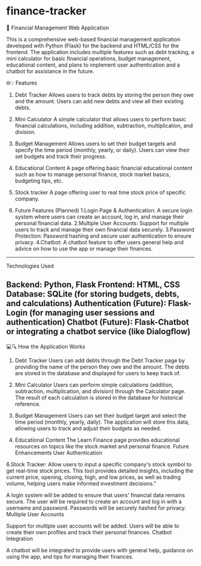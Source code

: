 # finance-tracker
 🚀 Financial Management Web Application

This is a comprehensive web-based financial management application developed with Python (Flask) for the backend and HTML/CSS for the frontend. The application includes multiple features such as debt tracking, a mini calculator for basic financial operations, budget management, educational content, and plans to implement user authentication and a chatbot for assistance in the future.

🌐💡 Features
1. Debt Tracker
Allows users to track debts by storing the person they owe and the amount.
Users can add new debts and view all their existing debts.

3. Mini Calculator
A simple calculator that allows users to perform basic financial calculations, including addition, subtraction, multiplication, and division.

4. Budget Management
Allows users to set their budget targets and specify the time period (monthly, yearly, or daily).
Users can view their set budgets and track their progress.

5. Educational Content
A page offering basic financial educational content such as how to manage personal finance, stock market basics, budgeting tips, etc.

6. Stock tracker
A page offering user to real time stock price of specific company. 

8. Future Features (Planned)
1.Login Page & Authentication: A secure login system where users can create an account, log in, and manage their personal financial data.
2.Multiple User Accounts: Support for multiple users to track and manage their own financial data securely.
3.Password Protection: Password hashing and secure user authentication to ensure privacy.
4.Chatbot: A chatbot feature to offer users general help and advice on how to use the app or manage their finances.
-----------------------------------------------------------------------------------------------------------------------------
Technologies Used

Backend: Python, Flask
Frontend: HTML, CSS
Database: SQLite (for storing budgets, debts, and calculations)
Authentication (Future): Flask-Login (for managing user sessions and authentication)
Chatbot (Future): Flask-Chatbot or integrating a chatbot service (like Dialogflow)
--------------------------------------------------------------------------------------------------------------------------------
💻🔍 How the Application Works

1. Debt Tracker
Users can add debts through the Debt Tracker page by providing the name of the person they owe and the amount.
The debts are stored in the database and displayed for users to keep track of.

3. Mini Calculator
Users can perform simple calculations (addition, subtraction, multiplication, and division) through the Calculator page.
The result of each calculation is stored in the database for historical reference.

4. Budget Management
Users can set their budget target and select the time period (monthly, yearly, daily).
The application will store this data, allowing users to track and adjust their budgets as needed.

5. Educational Content
The Learn Finance page provides educational resources on topics like the stock market and personal finance.
Future Enhancements
User Authentication

6.Stock Tracker: Allow users to input a specific company's stock symbol to get real-time stock prices. This tool provides detailed insights, including the current price, opening, closing, high, and low prices, as well as trading volume, helping users make informed investment decisions."

A login system will be added to ensure that users' financial data remains secure. The user will be required to create an account and log in with a username and password. Passwords will be securely hashed for privacy.
Multiple User Accounts

Support for multiple user accounts will be added. Users will be able to create their own profiles and track their personal finances.
Chatbot Integration

A chatbot will be integrated to provide users with general help, guidance on using the app, and tips for managing their finances.


